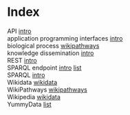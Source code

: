 # Index


API [intro](intro.i.md#tp3)<br />
application programming interfaces [intro](intro.i.md#tp2)<br />
biological process [wikipathways](wikipathways.i.md#tp2)<br />
knowledge dissemination [intro](intro.i.md#tp1)<br />
REST [intro](intro.i.md#tp4)<br />
SPARQL endpoint [intro](intro.i.md#tp5) [list](list.i.md#tp1)<br />
SPARQL [intro](intro.i.md#tp6)<br />
Wikidata [wikidata](wikidata.i.md#tp1)<br />
WikiPathways [wikipathways](wikipathways.i.md#tp1)<br />
Wikipedia [wikidata](wikidata.i.md#tp2)<br />
YummyData [list](list.i.md#tp2)